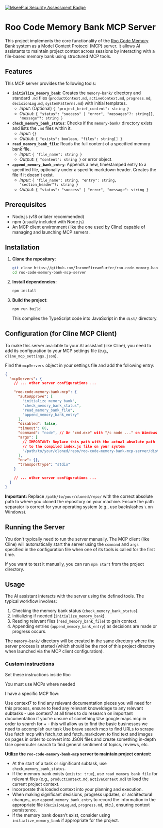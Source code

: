 [![MseeP.ai Security Assessment Badge](https://mseep.net/pr/incomestreamsurfer-roo-code-memory-bank-mcp-server-badge.png)](https://mseep.ai/app/incomestreamsurfer-roo-code-memory-bank-mcp-server)

# Roo Code Memory Bank MCP Server

This project implements the core functionality of the [Roo Code Memory Bank](https://github.com/GreatScottyMac/roo-code-memory-bank) system as a Model Context Protocol (MCP) server. It allows AI assistants to maintain project context across sessions by interacting with a file-based memory bank using structured MCP tools.

## Features

This MCP server provides the following tools:

*   **`initialize_memory_bank`**: Creates the `memory-bank/` directory and standard `.md` files (`productContext.md`, `activeContext.md`, `progress.md`, `decisionLog.md`, `systemPatterns.md`) with initial templates.
    *   *Input*: (Optional) `{ "project_brief_content": string }`
    *   *Output*: `{ "status": "success" | "error", "messages"?: string[], "message"?: string }`
*   **`check_memory_bank_status`**: Checks if the `memory-bank/` directory exists and lists the `.md` files within it.
    *   *Input*: `{}`
    *   *Output*: `{ "exists": boolean, "files": string[] }`
*   **`read_memory_bank_file`**: Reads the full content of a specified memory bank file.
    *   *Input*: `{ "file_name": string }`
    *   *Output*: `{ "content": string }` or error object.
*   **`append_memory_bank_entry`**: Appends a new, timestamped entry to a specified file, optionally under a specific markdown header. Creates the file if it doesn't exist.
    *   *Input*: `{ "file_name": string, "entry": string, "section_header"?: string }`
    *   *Output*: `{ "status": "success" | "error", "message": string }`

## Prerequisites

*   Node.js (v18 or later recommended)
*   npm (usually included with Node.js)
*   An MCP client environment (like the one used by Cline) capable of managing and launching MCP servers.

## Installation

1.  **Clone the repository:**
    ```bash
    git clone https://github.com/IncomeStreamSurfer/roo-code-memory-bank-mcp-server.git
    cd roo-code-memory-bank-mcp-server
    ```
2.  **Install dependencies:**
    ```bash
    npm install
    ```
3.  **Build the project:**
    ```bash
    npm run build
    ```
    This compiles the TypeScript code into JavaScript in the `dist/` directory.

## Configuration (for Cline MCP Client)

To make this server available to your AI assistant (like Cline), you need to add its configuration to your MCP settings file (e.g., `cline_mcp_settings.json`).

Find the `mcpServers` object in your settings file and add the following entry:

```json
{
  "mcpServers": {
    // ... other server configurations ...

    "roo-code-memory-bank-mcp": {
      "autoApprove": [
        "initialize_memory_bank",
        "check_memory_bank_status",
        "read_memory_bank_file",
        "append_memory_bank_entry"
      ],
      "disabled": false,
      "timeout": 60,
      "command": "node", // Or "cmd.exe" with "/c node ..." on Windows if needed
      "args": [
        // IMPORTANT: Replace this path with the actual absolute path
        // to the compiled index.js file on your system
        "/path/to/your/cloned/repo/roo-code-memory-bank-mcp-server/dist/index.js"
      ],
      "env": {},
      "transportType": "stdio"
    }

    // ... other server configurations ...
  }
}
```

**Important:** Replace `/path/to/your/cloned/repo/` with the correct absolute path to where you cloned the repository on your machine. Ensure the path separator is correct for your operating system (e.g., use backslashes `\` on Windows).

## Running the Server

You don't typically need to run the server manually. The MCP client (like Cline) will automatically start the server using the `command` and `args` specified in the configuration file when one of its tools is called for the first time.

If you want to test it manually, you can run `npm start` from the project directory.

## Usage

The AI assistant interacts with the server using the defined tools. The typical workflow involves:

1.  Checking the memory bank status (`check_memory_bank_status`).
2.  Initializing if needed (`initialize_memory_bank`).
3.  Reading relevant files (`read_memory_bank_file`) to gain context.
4.  Appending entries (`append_memory_bank_entry`) as decisions are made or progress occurs.

The `memory-bank/` directory will be created in the same directory where the server process is started (which should be the root of this project directory when launched via the MCP client configuration).


### Custom instructions

Set these instructions inside Roo

You must use MCPs where needed

I have a specific MCP flow:

Use context7 to find any relevant documentation pieces you will need for this process, ensure to feed any relevant knoweldege to any relevant subtasks - use context7 at all times to do research on important documentation if you're unsure of something
Use google maps mcp in order to search for <niche> + <county> - this will allow us to find the basic businesses we need to accomplish our task
Use brave search mcp to find URLs to scrape
Use fetch mcp with fetch_txt and fetch_markdown to find text and images on pages in order to convert into JSON files and create something in-depth
Use openrouter search to find general sentiment of topics, reviews, etc.

**Utilize the `roo-code-memory-bank-mcp` server to maintain project context:**
*   At the start of a task or significant subtask, use `check_memory_bank_status`.
*   If the memory bank exists (`exists: true`), use `read_memory_bank_file` for relevant files (e.g., `productContext.md`, `activeContext.md`) to load the current project context.
*   Incorporate this loaded context into your planning and execution.
*   When making significant decisions, progress updates, or architectural changes, use `append_memory_bank_entry` to record the information in the appropriate file (`decisionLog.md`, `progress.md`, etc.), ensuring context persistence.
*   If the memory bank doesn't exist, consider using `initialize_memory_bank` if appropriate for the project.
